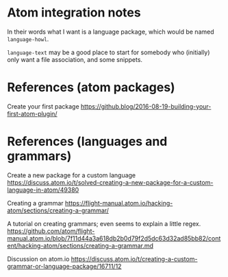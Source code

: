 # Atom integration notes

In their words what I want is a language package, which would be named `language-howl`.

`language-text` may be a good place to start for somebody who (initially) only want a file association, and some snippets.

# References (atom packages)

Create your first package
https://github.blog/2016-08-19-building-your-first-atom-plugin/

# References (languages and grammars)

Create a new package for a custom language
https://discuss.atom.io/t/solved-creating-a-new-package-for-a-custom-language-in-atom/49380

Creating a grammar
https://flight-manual.atom.io/hacking-atom/sections/creating-a-grammar/

A tutorial on creating grammars; even seems to explain a little regex.
https://github.com/atom/flight-manual.atom.io/blob/7f11d44a3a618db2b0d79f2d5dc63d32ad85bb82/content/hacking-atom/sections/creating-a-grammar.md

Discussion on atom.io
https://discuss.atom.io/t/creating-a-custom-grammar-or-language-package/16711/12
